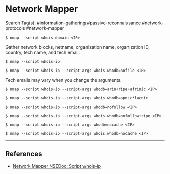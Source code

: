 # Network Mapper

Search Tag(s): #information-gathering #passive-reconnaissance #network-protocols #network-mapper

```
$ nmap --script whois-domain <IP>
```

Gather network blocks, netname, organization name, organization ID, country, tech name, and tech email.

```
$ nmap --script whois-ip 

$ nmap --script whois-ip --script-args whois.whodb=nofile <IP>
```

Tech emails may vary when you change the arguments.

```
$ nmap --script whois-ip --script-args whodb=arin+ripe+afrinic <IP>

$ nmap --script whois-ip --script-args whois.whodb=apnic*lacnic

$ nmap --script whois-ip --script-args whodb=nofollow <IP>

$ nmap --script whois-ip --script-args whois.whodb=nofollow+ripe <IP>

$ nmap --script whois-ip --script-args whodb=nocache <IP>

$ nmap --script whois-ip --script-args whois.whodb=nocache <IP>
```

---
## References

- [Network Mapper NSEDoc: Script whois-ip](https://nmap.org/nsedoc/scripts/whois-ip.html)